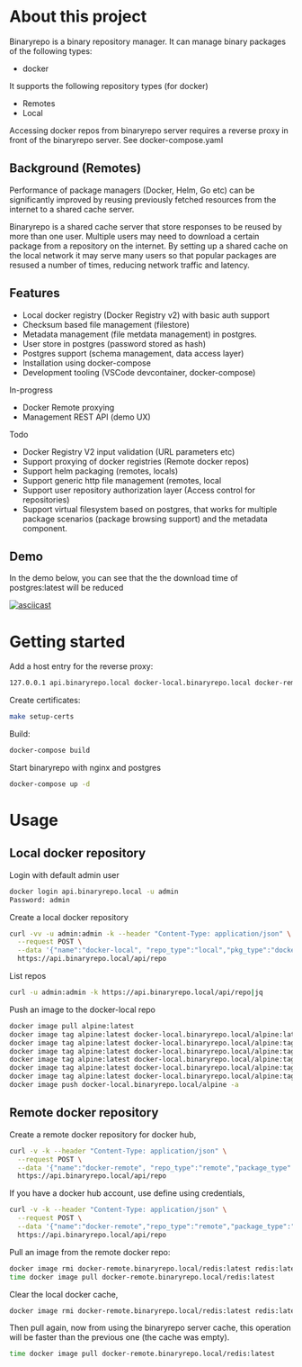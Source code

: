# About this project

Binaryrepo is a binary repository manager. It can manage binary packages of the following types:

* docker

It supports the following repository types (for docker)

* Remotes
* Local

Accessing docker repos from binaryrepo server requires a reverse proxy in front
of the binaryrepo server. See docker-compose.yaml

## Background (Remotes)
Performance of package managers (Docker, Helm, Go etc) can be significantly improved by reusing previously fetched resources from the internet to a shared cache server.

Binaryrepo is a shared cache server that store responses to be reused by more than one user.
Multiple users may need to download a certain package from a repository on the internet.
By setting up a shared cache on the local network it may serve many users so that popular packages are
resused a number of times, reducing network traffic and latency.
## Features

* Local docker registry (Docker Registry v2) with basic auth support
* Checksum based file management (filestore)
* Metadata management (file metdata management) in postgres.
* User store in postgres (password stored as hash)
* Postgres support (schema management, data access layer) 
* Installation using docker-compose
* Development tooling (VSCode devcontainer, docker-compose)

In-progress

* Docker Remote proxying
* Management REST API (demo UX) 

Todo

* Docker Registry V2 input validation (URL parameters etc)
* Support proxying of docker registries (Remote docker repos)
* Support helm packaging (remotes, locals)
* Support generic http file management (remotes, local
* Support user repository authorization layer (Access control for repositories)
* Support virtual filesystem based on postgres, that works for multiple package scenarios (package browsing support)
  and the metadata component.

## Demo

In the demo below, you can see that the the download time of postgres:latest will be reduced

[![asciicast](https://asciinema.org/a/1bHV8eIiAFO4t2G5Azx8HrqLs.svg)](https://asciinema.org/a/1bHV8eIiAFO4t2G5Azx8HrqLs)


# Getting started

Add a host entry for the reverse proxy:
```bash
127.0.0.1 api.binaryrepo.local docker-local.binaryrepo.local docker-remote.binaryrepo.local
```

Create certificates:
```bash
make setup-certs
```

Build:
```bash
docker-compose build
```

Start binaryrepo with nginx and postgres
```bash
docker-compose up -d
```

# Usage

## Local docker repository

Login with default admin user
```bash
docker login api.binaryrepo.local -u admin
Password: admin
```

Create a local docker repository
```bash
curl -vv -u admin:admin -k --header "Content-Type: application/json" \
  --request POST \
  --data '{"name":"docker-local", "repo_type":"local","pkg_type":"docker"}'\
  https://api.binaryrepo.local/api/repo
```

List repos
```bash
curl -u admin:admin -k https://api.binaryrepo.local/api/repo|jq
```

Push an image to the docker-local repo
```bash
docker image pull alpine:latest
docker image tag alpine:latest docker-local.binaryrepo.local/alpine:latest
docker image tag alpine:latest docker-local.binaryrepo.local/alpine:tag1
docker image tag alpine:latest docker-local.binaryrepo.local/alpine:tag2
docker image tag alpine:latest docker-local.binaryrepo.local/alpine:tag3
docker image tag alpine:latest docker-local.binaryrepo.local/alpine:tag4
docker image tag alpine:latest docker-local.binaryrepo.local/alpine:tag5
docker image push docker-local.binaryrepo.local/alpine -a
```

## Remote docker repository

Create a remote docker repository for docker hub,

```bash
curl -v -k --header "Content-Type: application/json" \
  --request POST \
  --data '{"name":"docker-remote", "repo_type":"remote","package_type":"remote","remote_url":"https://registry-1.docker.io"}' \
  https://api.binaryrepo.local/api/repo
```

If you have a docker hub account, use define using credentials,

```bash
curl -v -k --header "Content-Type: application/json" \
  --request POST \
  --data '{"name":"docker-remote","repo_type":"remote","package_type":"remote","username": "hub-user", "password": "hub-password", remote_url":"https://registry-1.docker.io"}' \
  https://api.binaryrepo.local/api/repo
```

Pull an image from the remote docker repo:

```bash
docker image rmi docker-remote.binaryrepo.local/redis:latest redis:latest
time docker image pull docker-remote.binaryrepo.local/redis:latest
```

Clear the local docker cache,

```bash
docker image rmi docker-remote.binaryrepo.local/redis:latest redis:latest
```

Then pull again, now from using the binaryrepo server cache,
this operation will be faster than the previous one (the cache was empty).

```bash
time docker image pull docker-remote.binaryrepo.local/redis:latest
```
